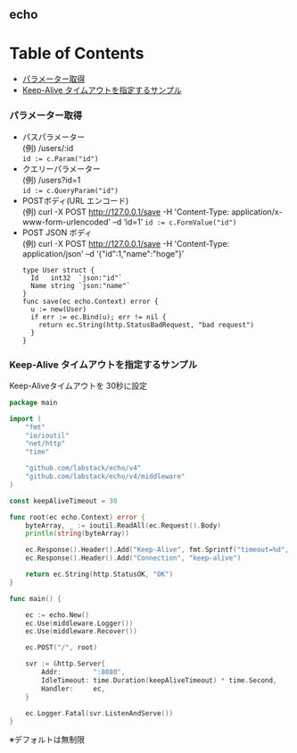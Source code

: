 ## echo

Table of Contents
=================

  * [パラメーター取得](#パラメーター取得)
  * [Keep-Alive タイムアウトを指定するサンプル](#keep-alive-タイムアウトを指定するサンプル)



### パラメーター取得

* パスパラメーター  
(例) /users/:id  
`id := c.Param("id")`
* クエリーパラメーター  
(例) /users?id=1  
`id := c.QueryParam("id")`
* POSTボディ(URL エンコード)  
(例) curl -X POST http://127.0.0.1/save -H 'Content-Type: application/x-www-form-urlencoded' –d ‘id=1’
`id := c.FormValue("id")`
* POST JSON ボディ  
(例) curl -X POST http://127.0.0.1/save -H 'Content-Type: application/json' –d ‘{"id":1,"name":"hoge"}’
  ```
  type User struct {
    Id   int32  `json:"id"`
    Name string `json:"name"`
  }
  func save(ec echo.Context) error {
    u := new(User)
    if err := ec.Bind(u); err != nil {
      return ec.String(http.StatusBadRequest, "bad request")
    }
  }
  ```

### Keep-Alive タイムアウトを指定するサンプル

Keep-Aliveタイムアウトを 30秒に設定

```go
package main

import (
	"fmt"
	"io/ioutil"
	"net/http"
	"time"

	"github.com/labstack/echo/v4"
	"github.com/labstack/echo/v4/middleware"
)

const keepAliveTimeout = 30

func root(ec echo.Context) error {
	byteArray, _ := ioutil.ReadAll(ec.Request().Body)
	println(string(byteArray))

	ec.Response().Header().Add("Keep-Alive", fmt.Sprintf("timeout=%d", keepAliveTimeout))
	ec.Response().Header().Add("Connection", "keep-alive")

	return ec.String(http.StatusOK, "OK")
}

func main() {

	ec := echo.New()
	ec.Use(middleware.Logger())
	ec.Use(middleware.Recover())

	ec.POST("/", root)

	svr := &http.Server{
		Addr:        ":8080",
		IdleTimeout: time.Duration(keepAliveTimeout) * time.Second,
		Handler:     ec,
	}

	ec.Logger.Fatal(svr.ListenAndServe())
}
```

※デフォルトは無制限

